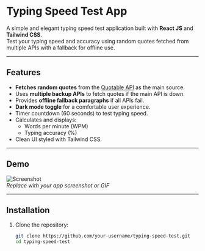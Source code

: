 # Typing Speed Test App

A simple and elegant typing speed test application built with **React JS** and **Tailwind CSS**.  
Test your typing speed and accuracy using random quotes fetched from multiple APIs with a fallback for offline use.

---

## Features

- **Fetches random quotes** from the [Quotable API](https://api.quotable.io/) as the main source.
- Uses **multiple backup APIs** to fetch quotes if the main API is down.
- Provides **offline fallback paragraphs** if all APIs fail.
- **Dark mode toggle** for a comfortable user experience.
- Timer countdown (60 seconds) to test typing speed.
- Calculates and displays:
  - Words per minute (WPM)
  - Typing accuracy (%)
- Clean UI styled with Tailwind CSS.

---

## Demo

![Screenshot](path_to_screenshot.png)  
*Replace with your app screenshot or GIF*

---

## Installation

1. Clone the repository:

   ```bash
   git clone https://github.com/your-username/typing-speed-test.git
   cd typing-speed-test

